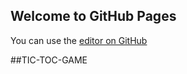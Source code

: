 ## Welcome to GitHub Pages

You can use the [editor on GitHub](https://github.com/ali2210/tictoc/edit/master/README.md) 



##TIC-TOC-GAME 



